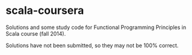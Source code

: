 # scala-coursera

Solutions and some study code for Functional Programming Principles in Scala course (fall 2014).

Solutions have not been submitted, so they may not be 100% correct.
